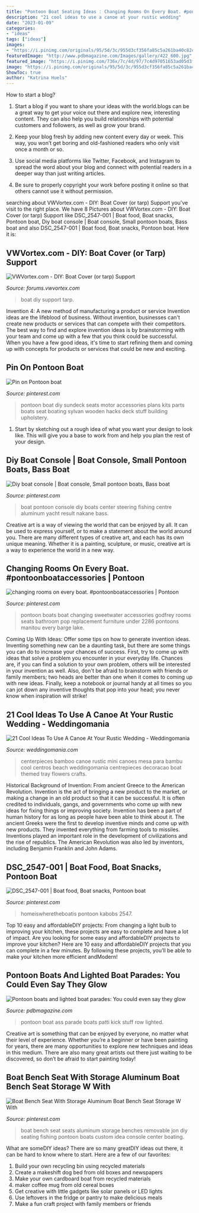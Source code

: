 ```yaml
---
title: "Pontoon Boat Seating Ideas : Changing Rooms On Every Boat. #pontoonboataccessories"
description: "21 cool ideas to use a canoe at your rustic wedding"
date: "2023-01-09"
categories:
- "ideas"
tags: ["ideas"]
images:
- "https://i.pinimg.com/originals/95/5d/3c/955d3cf356fa85c5a261ba40c82cdbba.jpg"
featuredImage: "http://www.pdbmagazine.com/Images/gallery/422_600.jpg"
featured_image: "https://i.pinimg.com/736x/7c/4d/97/7c4d97051653ad05d3fcce15c784395a.jpg"
image: "https://i.pinimg.com/originals/95/5d/3c/955d3cf356fa85c5a261ba40c82cdbba.jpg"
ShowToc: true
author: "Katrina Huels"
---
```



How to start a blog?
1. Start a blog if you want to share your ideas with the world.blogs can be a great way to get your voice out there and explore new, interesting content. They can also help you build relationships with potential customers and followers, as well as grow your brand.
2. Keep your blog fresh by adding new content every day or week. This way, you won’t get boring and old-fashioned readers who only visit once a month or so.

3. Use social media platforms like Twitter, Facebook, and Instagram to spread the word about your blog and connect with potential readers in a deeper way than just writing articles.

4. Be sure to properly copyright your work before posting it online so that others cannot use it without permission.

	

		
searching about VWVortex.com - DIY: Boat Cover (or tarp) Support you've visit to the right place. We have 8 Pictures about VWVortex.com - DIY: Boat Cover (or tarp) Support like DSC_2547-001 | Boat food, Boat snacks, Pontoon boat, Diy boat console | Boat console, Small pontoon boats, Bass boat and also DSC_2547-001 | Boat food, Boat snacks, Pontoon boat. Here it is:
		
    
## VWVortex.com - DIY: Boat Cover (or Tarp) Support

<img loading=lazy src="http://farm8.staticflickr.com/7059/7100413631_ec1e71f2b4_b.jpg" onerror="this.onerror=null;this.src='https://tse4.mm.bing.net/th?id=OIP.8KSIhd4BukKdk_-saJO-SQHaJ6&amp;pid=15.1';" alt="VWVortex.com - DIY: Boat Cover (or tarp) Support">

_Source: forums.vwvortex.com_

>boat diy support tarp. 

	

Invention 4: A new method of manufacturing a product or service
Invention ideas are the lifeblood of business. Without invention, businesses can't create new products or services that can compete with their competitors. The best way to find and explore invention ideas is by brainstorming with your team and come up with a few that you think could be successful. When you have a few good ideas, it's time to start refining them and coming up with concepts for products or services that could be new and exciting.

    
## Pin On Pontoon Boat

<img loading=lazy src="https://i.pinimg.com/736x/7c/4d/97/7c4d97051653ad05d3fcce15c784395a.jpg" onerror="this.onerror=null;this.src='https://tse2.mm.bing.net/th?id=OIP._snADI96xNqXcwAQ-YiGLQAAAA&amp;pid=15.1';" alt="Pin on Pontoon boat">

_Source: pinterest.com_

>pontoon boat diy sundeck seats motor accessories plans kits parts boats seat boating sylvan wooden hacks deck stuff building upholstery. 

	

1. Start by sketching out a rough idea of what you want your design to look like. This will give you a base to work from and help you plan the rest of your design.

    
## Diy Boat Console | Boat Console, Small Pontoon Boats, Bass Boat

<img loading=lazy src="https://i.pinimg.com/736x/b8/44/97/b844975fbda5b770cd9c9d0198c213e1.jpg" onerror="this.onerror=null;this.src='https://tse2.mm.bing.net/th?id=OIP.8wVSqeWLHpf_hAO4dgi8owHaJ6&amp;pid=15.1';" alt="Diy boat console | Boat console, Small pontoon boats, Bass boat">

_Source: pinterest.com_

>boat pontoon console diy boats center steering fishing centre aluminum yacht result nakane bass. 

	

Creative art is a way of viewing the world that can be enjoyed by all. It can be used to express yourself, or to make a statement about the world around you. There are many different types of creative art, and each has its own unique meaning. Whether it is a painting, sculpture, or music, creative art is a way to experience the world in a new way.

    
## Changing Rooms On Every Boat. #pontoonboataccessories | Pontoon

<img loading=lazy src="https://i.pinimg.com/736x/84/41/64/8441645f8306a9a582a2b465b2961f10.jpg" onerror="this.onerror=null;this.src='https://tse4.mm.bing.net/th?id=OIP.jDJgp-FsEl0p74oaCDrDwgHaLH&amp;pid=15.1';" alt="changing rooms on every boat. #pontoonboataccessories | Pontoon">

_Source: pinterest.com_

>pontoon boats boat changing sweetwater accessories godfrey rooms seats bathroom pop replacement furniture under 2286 pontoons manitou every barge lake. 

	

Coming Up With Ideas: Offer some tips on how to generate invention ideas.
Inventing something new can be a daunting task, but there are some things you can do to increase your chances of success. First, try to come up with ideas that solve a problem you encounter in your everyday life. Chances are, if you can find a solution to your own problem, others will be interested in your invention as well. Also, don't be afraid to brainstorm with friends or family members; two heads are better than one when it comes to coming up with new ideas. Finally, keep a notebook or journal handy at all times so you can jot down any inventive thoughts that pop into your head; you never know when inspiration will strike!

    
## 21 Cool Ideas To Use A Canoe At Your Rustic Wedding - Weddingomania

<img loading=lazy src="http://i.weddingomania.com/2016/05/Mini-Bamboo-Canoes-For-Wedding-Centerpieces.jpg" onerror="this.onerror=null;this.src='https://tse3.mm.bing.net/th?id=OIP.YbI4QU3YdUjg0fybhYek3AHaLD&amp;pid=15.1';" alt="21 Cool Ideas To Use A Canoe At Your Rustic Wedding - Weddingomania">

_Source: weddingomania.com_

>centerpieces bamboo canoe rustic mini canoes mesa para bambu cool centros beach weddingomania centrepieces decoracao boat themed tray flowers crafts. 

	

Historical Background of Invention: From ancient Greece to the American Revolution.
Invention is the act of bringing a new product to the market, or making a change in an old product so that it can be successful. It is often credited to individuals, gangs, and governments who come up with new ideas for fixing things or improving society. Invention has been a part of human history for as long as people have been able to think about it. The ancient Greeks were the first to develop inventive minds and come up with new products. They invented everything from farming tools to missiles. Inventions played an important role in the development of civilizations and the rise of republics. The American Revolution was also led by inventors, including Benjamin Franklin and John Adams.

    
## DSC_2547-001 | Boat Food, Boat Snacks, Pontoon Boat

<img loading=lazy src="https://i.pinimg.com/originals/95/5d/3c/955d3cf356fa85c5a261ba40c82cdbba.jpg" onerror="this.onerror=null;this.src='https://tse1.mm.bing.net/th?id=OIP.Z9sbvh58GGrpjAszEJ8PoAHaLH&amp;pid=15.1';" alt="DSC_2547-001 | Boat food, Boat snacks, Pontoon boat">

_Source: pinterest.com_

>homeiswheretheboatis pontoon kabobs 2547. 

	

Top 10 easy and affordableDIY projects: From changing a light bulb to improving your kitchen, these projects are easy to complete and have a lot of impact.
Are you looking for some easy and affordableDIY projects to improve your kitchen? Here are 10 easy and affordableDIY projects that you can complete in a few minutes. By following these projects, you’ll be able to make your kitchen more efficient andModern!

    
## Pontoon Boats And Lighted Boat Parades: You Could Even Say They Glow

<img loading=lazy src="http://www.pdbmagazine.com/Images/gallery/422_600.jpg" onerror="this.onerror=null;this.src='https://tse4.mm.bing.net/th?id=OIP.tt-DQtnE11n-E27NZpkfOgHaE6&amp;pid=15.1';" alt="Pontoon boats and lighted boat parades: You could even say they glow">

_Source: pdbmagazine.com_

>pontoon boat ass parade boats patti kick stuff row lighted. 

	

Creative art is something that can be enjoyed by everyone, no matter what their level of experience. Whether you’re a beginner or have been painting for years, there are many opportunities to explore new techniques and ideas in this medium. There are also many great artists out there just waiting to be discovered, so don’t be afraid to start painting today!

    
## Boat Bench Seat With Storage Aluminum Boat Bench Seat Storage W With

<img loading=lazy src="https://i.pinimg.com/736x/89/77/8e/89778ec5deac0c98c47d6660058280b1.jpg" onerror="this.onerror=null;this.src='https://tse4.mm.bing.net/th?id=OIP.Sw-gZAg642h1BH6lt13B1QHaFj&amp;pid=15.1';" alt="Boat Bench Seat With Storage Aluminum Boat Bench Seat Storage W With">

_Source: pinterest.com_

>boat bench seat seats aluminum storage benches removable jon diy seating fishing pontoon boats custom idea console center boating. 

	

What are someDIY ideas?
There are so many greatDIY ideas out there, it can be hard to know where to start. Here are a few of our favorites: 
1. Build your own recycling bin using recycled materials 
2. Create a makeshift dog bed from old boxes and newspapers 
3. Make your own cardboard boat from recycled materials 
4. maker coffee mug from old cereal boxes 
5. Get creative with little gadgets like solar panels or LED lights 
6. Use leftovers in the fridge or pantry to make delicious meals 
7. Make a fun craft project with family members or friends 


